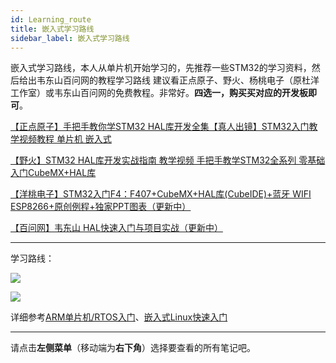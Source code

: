 ```yaml
---
id: Learning_route
title: 嵌入式学习路线
sidebar_label: 嵌入式学习路线
---
```


嵌入式学习路线，本人从单片机开始学习的，先推荐一些STM32的学习资料，然后给出韦东山百问网的教程学习路线
建议看正点原子、野火、杨桃电子（原杜洋工作室）或韦东山百问网的免费教程。非常好。**四选一，购买买对应的开发板即可**。

[【正点原子】手把手教你学STM32 HAL库开发全集【真人出镜】STM32入门教学视频教程 单片机 嵌入式](https://www.bilibili.com/video/BV1bv4y1R7dp/?share_source=copy_web&vd_source=d4aa61f841a55d1e2577bb0191ba45eb)

[【野火】STM32 HAL库开发实战指南 教学视频 手把手教学STM32全系列 零基础入门CubeMX+HAL库](https://www.bilibili.com/video/BV18X4y1M763/?share_source=copy_web&vd_source=d4aa61f841a55d1e2577bb0191ba45eb)

[【洋桃电子】STM32入门F4：F407+CubeMX+HAL库(CubeIDE)+蓝牙 WIFI ESP8266+原创例程+独家PPT图表（更新中）](https://www.bilibili.com/video/BV1KN41117KJ/?share_source=copy_web&vd_source=d4aa61f841a55d1e2577bb0191ba45eb)

[【百问网】韦东山 HAL快速入门与项目实战（更新中）](https://www.100ask.net/video/detail/p_65584fe0e4b023c044fd56d9)

---

学习路线：

![](https://chengblog-1317157518.cos.ap-shanghai.myqcloud.com/blog/ARM%E5%8D%95%E7%89%87%E6%9C%BARTOS.svg)

![](https://chengblog-1317157518.cos.ap-shanghai.myqcloud.com/blog/%E5%B5%8C%E5%85%A5%E5%BC%8FLinux%E5%AD%A6%E4%B9%A0.svg)

详细参考[ARM单片机/RTOS入门](https://www.100ask.net/study/singlechip?name=3.%20ARM%E5%8D%95%E7%89%87%E6%9C%BA/RTOS%E5%85%A5%E9%97%A8(%E5%88%9D%E5%AD%A6%E8%80%85))、[嵌入式Linux快速入门](https://www.100ask.net/study/linux?name=3.%E5%B5%8C%E5%85%A5%E5%BC%8FLinux%E5%BF%AB%E9%80%9F%E5%85%A5%E9%97%A8(%E5%88%9D%E5%AD%A6%E8%80%85))

---

请点击**左侧菜单**（移动端为**右下角**）选择要查看的所有笔记吧。